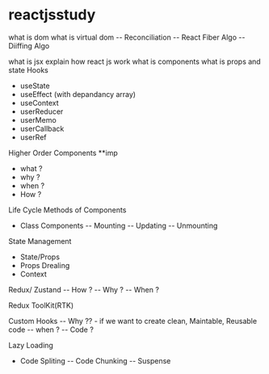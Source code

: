 # reactjsstudy
what is dom 
what is virtual dom
  -- Reconciliation
  -- React Fiber Algo
  -- Diiffing Algo 
  
what is jsx
explain how react js work 
what is components
what is props and state 
Hooks
 - useState
 - useEffect (with depandancy array)
 - useContext
 - userReducer
 - userMemo
 - userCallback
 - userRef

Higher Order Components  **imp 
 - what ?
 - why ?
 - when ?
 - How ?

Life Cycle Methods of Components 
- Class Components 
  -- Mounting 
  -- Updating 
  -- Unmounting

State Management
 - State/Props
 - Props Drealing 
 - Context

Redux/ Zustand 
 -- How ?
 -- Why ?
 -- When ?

Redux ToolKit(RTK)

Custom Hooks 
 -- Why ?? - if we want to create clean, Maintable, Reusable code 
 -- when ?
 -- Code ?

Lazy Loading 
 - Code Spliting 
 -- Code Chunking 
 -- Suspense 




